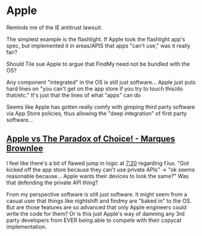 # Apple



Reminds me of the IE antitrust lawsuit. 

The simplest example is the flashlight. 
If Apple took the flashlight app's spec, 
but implemented it in areas/APIS that apps "can't use," 
was it really fair? 

Should Tile sue Apple to argue that FindMy need not be bundled with the OS? 

Any component "integrated" in the OS is still just software... 
Apple just puts hard lines on 
"you can't get on the app store if you try to touch this/do that/etc."
It's just that the lines of what "apps" can do   

Seems like Apple has gotten really comfy with gimping third party software via App Store policies, 
thus allowing the "deep integration" of first party software...

## [Apple vs The Paradox of Choice! - Marques Brownlee](https://youtu.be/qNAo0UdYF6g)

I feel like there's a bit of flawed jump in logic at [7:20](https://youtu.be/qNAo0UdYF6g?t=440) regarding f.lux.  "Got kicked off the app store because they can't use private APIs" -> "ok seems reasonable because... Apple wants their devices to look the same?"  Was that defending the private API thing?  

From my perspective software is still just software. It might seem from a casual user that things like nightshift and findmy are "baked in" to the OS.  But are those features are so advanced that only Apple engineers could write the code for them?  Or is this just Apple's way of damning any 3rd party developers from EVER being able to compete with their copycat implementation. 
